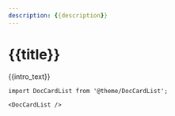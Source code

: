 ```yaml
---
description: {{description}}
---
```


# {{title}}

{{intro_text}}

```mdx-code-block
import DocCardList from '@theme/DocCardList';

<DocCardList />
```